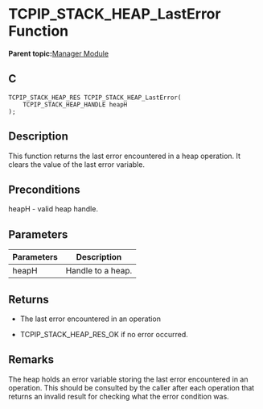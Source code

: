 # TCPIP\_STACK\_HEAP\_LastError Function

**Parent topic:**[Manager Module](GUID-B37C4F4C-DC2D-48D9-9909-AACBA987B57A.md)

## C

```
TCPIP_STACK_HEAP_RES TCPIP_STACK_HEAP_LastError(
    TCPIP_STACK_HEAP_HANDLE heapH
);
```

## Description

This function returns the last error encountered in a heap operation. It clears the value of the last error variable.

## Preconditions

heapH - valid heap handle.

## Parameters

|Parameters|Description|
|----------|-----------|
|heapH|Handle to a heap.|

## Returns

-   The last error encountered in an operation

-   TCPIP\_STACK\_HEAP\_RES\_OK if no error occurred.


## Remarks

The heap holds an error variable storing the last error encountered in an operation. This should be consulted by the caller after each operation that returns an invalid result for checking what the error condition was.

